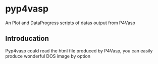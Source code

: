 # pyp4vasp
 An Plot and DataProgress scripts of datas output from P4Vasp
## Introducation
Pyp4vasp could read the html file produced by P4Vasp, you can easily produce wonderful DOS image by option